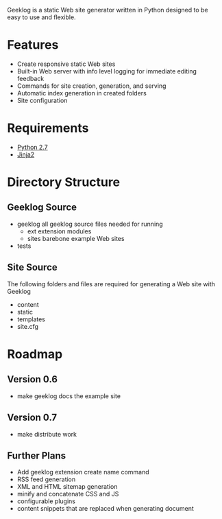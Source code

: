 Geeklog is a static Web site generator written in Python designed to be easy
to use and flexible.

# Features
* Create responsive static Web sites
* Built-in Web server with info level logging for immediate editing feedback
* Commands for site creation, generation, and serving
* Automatic index generation in created folders
* Site configuration

# Requirements
* [Python 2.7](http://python.org/)
* [Jinja2](http://jinja.pocoo.org/)

# Directory Structure

## Geeklog Source
* geeklog       all geeklog source files needed for running
    * ext       extension modules
    * sites     barebone example Web sites
* tests

## Site Source

The following folders and files are required for generating a Web site with Geeklog

* content
* static
* templates
* site.cfg

# Roadmap

## Version 0.6

* make geeklog docs the example site

## Version 0.7

* make distribute work

## Further Plans

* Add geeklog extension create name command
* RSS feed generation
* XML and HTML sitemap generation
* minify and concatenate CSS and JS
* configurable plugins
* content snippets that are replaced when generating document